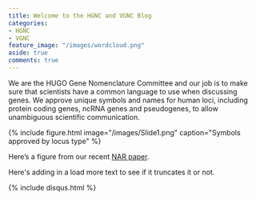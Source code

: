 ```yaml
---
title: Welcome to the HGNC and VGNC Blog
categories:
- HGNC
- VGNC
feature_image: "/images/wordcloud.png"
aside: true
comments: true
---
```


We are the HUGO Gene Nomenclature Committee and our job is to make sure that scientists have a common language to use when discussing genes. We approve unique symbols and names for human loci, including protein coding genes, ncRNA genes and pseudogenes, to allow unambiguous scientific communication.

{% include figure.html image="/images/Slide1.png" caption="Symbols approved by locus type" %}

Here’s a figure from our recent [NAR paper](https://www.ncbi.nlm.nih.gov/pubmed/30304474). 

Here's adding in a load more text to see if it truncates it or not. 

{% include disqus.html %}